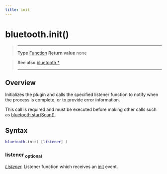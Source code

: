 ```yaml
---
title: init
---
```

# bluetooth.init()

> --------------------- ------------------------------------------------------------------------------------------
> __Type__              [Function](https://docs.coronalabs.com/api/type/Function.html)
> __Return value__      none


> __See also__          [bluetooth.*](/plugin/bluetooth/)
> --------------------- ------------------------------------------------------------------------------------------

## Overview

Initializes the plugin and calls the specified listener function to notify when the process is complete, or to provide error information.

This call is required and must be executed before making other calls such as [bluetooth.startScan()](/plugin/bluetooth/startScan).


## Syntax
```lua
bluetooth.init( [listener] )
```
### listener <sub>optional</sub>
_[Listener](https://docs.coronalabs.com/api/type/Listener.html)._ Listener function which receives an [init](/plugin/bluetooth/event/init/) event.

